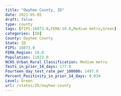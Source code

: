 ```yaml
---
title: "Owyhee County, ID"
date: 2021-05-05
draft: false
type: county
tags: [FIPS:16073.0,FEMA:10.0,Medium metro,Green]
categories: [ID]
County: Owyhee County
State: ID
FIPS: 16073.0
FEMA_Region: 10.0
Population: 11823.0
NCHS_Urban_Rural_Classification: Medium metro
Tests_in_prior_14_days: 177.0
Fourteen_day_test_rate_per_100000: 1497.0
Percent_Positivity_in_prior_14_days: 0.034
Level: Green
url: /states/ID/owyhee-county
---
```



